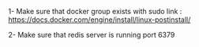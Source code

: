 1- Make sure that docker group exists with sudo 
        link : https://docs.docker.com/engine/install/linux-postinstall/

2- Make sure that redis server is running port 6379
